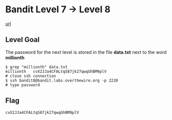 # Bandit Level 7 → Level 8

[url](https://overthewire.org/wargames/bandit/bandit8.html)

## Level Goal

The password for the next level is stored in the file **data.txt** next to the word **millionth**

```
$ grep "millionth" data.txt
millionth	cvX2JJa4CFALtqS87jk27qwqGhBM9plV
# close ssh connection
$ ssh bandit8@bandit.labs.overthewire.org -p 2220
# type password
```

## Flag

`cvX2JJa4CFALtqS87jk27qwqGhBM9plV`